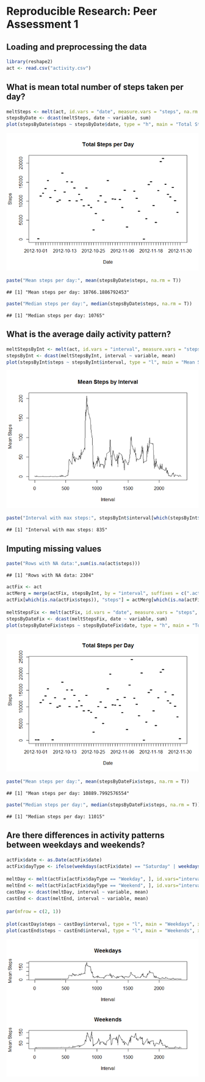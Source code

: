 # Reproducible Research: Peer Assessment 1


## Loading and preprocessing the data

```r
library(reshape2)
act <- read.csv("activity.csv")
```

## What is mean total number of steps taken per day?

```r
meltSteps <- melt(act, id.vars = "date", measure.vars = "steps", na.rm = F)
stepsByDate <- dcast(meltSteps, date ~ variable, sum)
plot(stepsByDate$steps ~ stepsByDate$date, type = "h", main = "Total Steps per Day", xlab = "Date", ylab = "Steps")
```

![](PA1_template_files/figure-html/unnamed-chunk-2-1.png)<!-- -->

```r
paste("Mean steps per day:", mean(stepsByDate$steps, na.rm = T))
```

```
## [1] "Mean steps per day: 10766.1886792453"
```

```r
paste("Median steps per day:", median(stepsByDate$steps, na.rm = T))
```

```
## [1] "Median steps per day: 10765"
```

## What is the average daily activity pattern?

```r
meltStepsByInt <- melt(act, id.vars = "interval", measure.vars = "steps", na.rm = T) 
stepsByInt <- dcast(meltStepsByInt, interval ~ variable, mean)
plot(stepsByInt$steps ~ stepsByInt$interval, type = "l", main = "Mean Steps by Interval", xlab = "Interval", ylab = "Mean Steps")
```

![](PA1_template_files/figure-html/unnamed-chunk-3-1.png)<!-- -->

```r
paste("Interval with max steps:", stepsByInt$interval[which(stepsByInt$steps == max(stepsByInt$steps))])
```

```
## [1] "Interval with max steps: 835"
```

## Imputing missing values

```r
paste("Rows with NA data:",sum(is.na(act$steps)))
```

```
## [1] "Rows with NA data: 2304"
```

```r
actFix <- act
actMerg = merge(actFix, stepsByInt, by = "interval", suffixes = c(".act", ".spi"))
actFix[which(is.na(actFix$steps)), "steps"] = actMerg[which(is.na(actFix$steps)), "steps.spi"]

meltStepsFix <- melt(actFix, id.vars = "date", measure.vars = "steps", na.rm = F)
stepsByDateFix <- dcast(meltStepsFix, date ~ variable, sum)
plot(stepsByDateFix$steps ~ stepsByDateFix$date, type = "h", main = "Total Steps per Day", xlab = "Date", ylab = "Steps")
```

![](PA1_template_files/figure-html/unnamed-chunk-4-1.png)<!-- -->

```r
paste("Mean steps per day:", mean(stepsByDateFix$steps, na.rm = T))
```

```
## [1] "Mean steps per day: 10889.7992576554"
```

```r
paste("Median steps per day:", median(stepsByDateFix$steps, na.rm = T))
```

```
## [1] "Median steps per day: 11015"
```

## Are there differences in activity patterns between weekdays and weekends?

```r
actFix$date <- as.Date(actFix$date)
actFix$dayType <- ifelse(weekdays(actFix$date) == "Saturday" | weekdays(actFix$date) == "Sunday", "Weekend", "Weekday")

meltDay <- melt(actFix[actFix$dayType == "Weekday", ], id.vars="interval", measure.vars="steps")
meltEnd <- melt(actFix[actFix$dayType == "Weekend", ], id.vars="interval", measure.vars="steps")
castDay <- dcast(meltDay, interval ~ variable, mean)
castEnd <- dcast(meltEnd, interval ~ variable, mean)

par(mfrow = c(2, 1))

plot(castDay$steps ~ castDay$interval, type = "l", main = "Weekdays", xlab = "Interval", ylab = "Mean Steps")
plot(castEnd$steps ~ castEnd$interval, type = "l", main = "Weekends", xlab = "Interval", ylab = "Mean Steps")
```

![](PA1_template_files/figure-html/unnamed-chunk-5-1.png)<!-- -->
